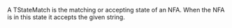 A TStateMatch is the matching or accepting state of an NFA. When the NFA is in this state it accepts the given string.
